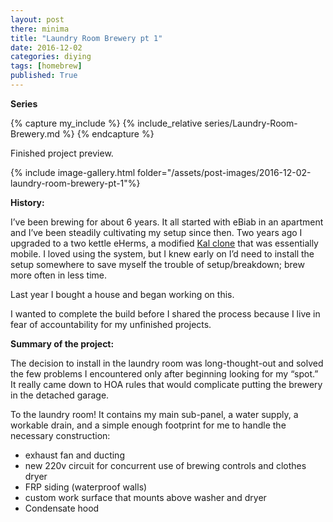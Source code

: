 ```yaml
---
layout: post
there: minima
title: "Laundry Room Brewery pt 1"
date: 2016-12-02
categories: diying
tags: [homebrew]  
published: True
---
```



**Series**  
<!-- {% include_relative series/Laundry-Room-Brewery.markdown %} -->
{% capture my_include %}
{% include_relative series/Laundry-Room-Brewery.md %}
{% endcapture %}

<!-- {{ my_include | markdownify }} -->

<!-- 
[part 1]({% post_url 2016-12-02-laundry-room-brewery-pt-1 %})
[part 2]({% post_url 2016-12-03-laundry-room-brewery-pt-2 %})
[part 3]({% post_url 2016-12-04-laundry-room-brewery-pt-3 %}) 
-->

Finished project preview.

{% include image-gallery.html folder="/assets/post-images/2016-12-02-laundry-room-brewery-pt-1"%}

<!--
{% capture gallery1 %}"/assets/post-images/{{ page.date | date: "%Y-%m-%d" }}-{{ page.title | remove: " .markdown"  | remove: " -" | replace: " ", "-" | downcase }}"{% endcapture %}
{% include image-gallery.html folder=gallery1 %}
-->

**History:**
<!-- excerpt -->

I’ve been brewing for about 6 years. It all started with eBiab in an apartment and I’ve been steadily cultivating my setup since then. Two years ago I upgraded to a two kettle eHerms, a modified [Kal clone](http://www.theelectricbrewery.com/) that was essentially mobile. I loved using the system, but I knew early on I’d need to install the setup somewhere to save myself the trouble of setup/breakdown; brew more often in less time.

<!-- excerpt -->

Last year I bought a house and began working on this.

I wanted to complete the build before I shared the process because I live in fear of accountability for my unfinished projects.

**Summary of the project:**

The decision to install in the laundry room was long-thought-out and solved the few problems I encountered only after beginning looking for my “spot.” It really came down to HOA rules that would complicate putting the brewery in the detached garage.

To the laundry room! It contains my main sub-panel, a water supply, a workable drain, and a simple enough footprint for me to handle the necessary construction:

- exhaust fan and ducting
- new 220v circuit for concurrent use of brewing controls and clothes dryer
- FRP siding (waterproof walls)
- custom work surface that mounts above washer and dryer
- Condensate hood
